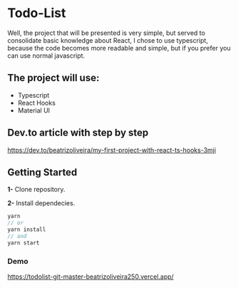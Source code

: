# Todo-List
Well, the project that will be presented is very simple, but served to consolidate basic knowledge about React, I chose to use typescript, because the code becomes more readable and simple, but if you prefer you can use normal javascript.

## The project will use:

- Typescript
- React Hooks
- Material UI

## Dev.to article with step by step
https://dev.to/beatrizoliveira/my-first-project-with-react-ts-hooks-3mji

## Getting Started
**1-** Clone repository.

**2-** Install dependecies.
```js
yarn
// or
yarn install
// and
yarn start
```

### Demo
https://todolist-git-master-beatrizoliveira250.vercel.app/
